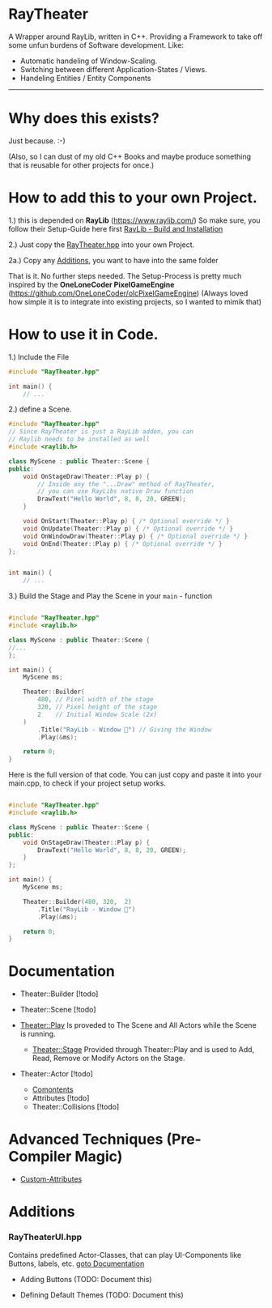 # RayTheater

A Wrapper around RayLib, written in C++.
Providing a Framework to take off some unfun burdens of Software development.
Like:

- Automatic handeling of Window-Scaling.
- Switching between different Application-States / Views.
- Handeling Entities / Entity Components

---

# Why does this exists?

Just because. :-)

(Also, so I can dust of my old C++ Books and maybe produce something that is reusable for other projects for once.)

# How to add this to your own Project.

1.) this is depended on **RayLib** (https://www.raylib.com/)
So make sure, you follow their Setup-Guide here first [RayLib - Build and Installation](https://github.com/raysan5/raylib?tab=readme-ov-file#build-and-installation)

2.) Just copy the [RayTheater.hpp](./src/lib/RayTheater.hpp) into your own Project.

2a.) Copy any [Additions](#additions), you want to have into the same folder

That is it. No further steps needed.
The Setup-Process is pretty much inspired by the
**OneLoneCoder PixelGameEngine** (https://github.com/OneLoneCoder/olcPixelGameEngine)
(Always loved how simple it is to integrate into existing projects, so I wanted to mimik that)

# How to use it in Code.

1.) Include the File

```cpp
#include "RayTheater.hpp"

int main() {
    // ...
```

2.) define a Scene.

```cpp
#include "RayTheater.hpp"
// Since RayTheater is just a RayLib addon, you can
// Raylib needs to be installed as well
#include <raylib.h>

class MyScene : public Theater::Scene {
public:
    void OnStageDraw(Theater::Play p) {
        // Inside any the "...Draw" method of RayTheater,
        // you can use RayLibs native Draw function
        DrawText("Hello World", 8, 8, 20, GREEN);
    }

    void OnStart(Theater::Play p) { /* Optional override */ }
    void OnUpdate(Theater::Play p) { /* Optional override */ }
    void OnWindowDraw(Theater::Play p) { /* Optional override */ }
    void OnEnd(Theater::Play p) { /* Optional override */ }
};


int main() {
    // ...
```

3.) Build the Stage and Play the Scene in your `main` - function

```cpp

#include "RayTheater.hpp"
#include <raylib.h>

class MyScene : public Theater::Scene {
//...
};

int main() {
    MyScene ms;

    Theater::Builder(
        480, // Pixel width of the stage
        320, // Pixel height of the stage
        2    // Initial Window Scale (2x)
    )
        .Title("RayLib - Window 🎉") // Giving the Window
        .Play(&ms);

    return 0;
}
```

Here is the full version of that code. You can just copy and paste it into your main.cpp, to check if your project setup works.

```cpp

#include "RayTheater.hpp"
#include <raylib.h>

class MyScene : public Theater::Scene {
public:
    void OnStageDraw(Theater::Play p) {
        DrawText("Hello World", 8, 8, 20, GREEN);
    }
};

int main() {
    MyScene ms;

    Theater::Builder(480, 320,  2)
        .Title("RayLib - Window 🎉")
        .Play(&ms);

    return 0;
}
```

# Documentation

- Theater::Builder [!todo]

- Theater::Scene [!todo]

- [Theater::Play](./docs/play.md)
  Is proveded to The Scene and All Actors while the Scene is running.

  - [Theater::Stage](./docs/stage.md)
    Provided through Theater::Play and is used to Add, Read, Remove or Modify Actors on the Stage.

- Theater::Actor [!todo]
  - [Comontents](./docs/components.md)
  - Attributes [!todo]
  - Theater::Collisions [!todo]

# Advanced Techniques (Pre-Compiler Magic)

- [Custom-Attributes](./docs/custom_attributes.md)

# Additions

### RayTheaterUI.hpp

Contains predefined Actor-Classes, that can play UI-Components like Buttons, labels, etc.
[goto Documentation](./docs/additions/ui.md)

- Adding Buttons (TODO: Document this)

- Defining Default Themes (TODO: Document this)
